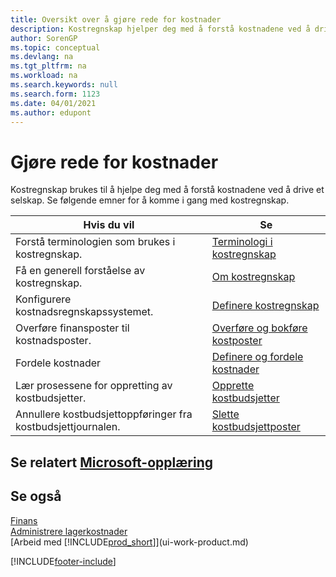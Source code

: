 ```yaml
---
title: Oversikt over å gjøre rede for kostnader
description: Kostregnskap hjelper deg med å forstå kostnadene ved å drive et selskap. Denne artikkelen inneholder koblinger til andre artikler med mer informasjon.
author: SorenGP
ms.topic: conceptual
ms.devlang: na
ms.tgt_pltfrm: na
ms.workload: na
ms.search.keywords: null
ms.search.form: 1123
ms.date: 04/01/2021
ms.author: edupont
---
```

# <a name="accounting-for-costs" />Gjøre rede for kostnader
Kostregnskap brukes til å hjelpe deg med å forstå kostnadene ved å drive et selskap. Se følgende emner for å komme i gang med kostregnskap.  

|Hvis du vil|Se|  
|--------|---------|  
|Forstå terminologien som brukes i kostregnskap.|[Terminologi i kostregnskap](finance-terminology-in-cost-accounting.md)|  
|Få en generell forståelse av kostregnskap.|[Om kostregnskap](finance-about-cost-accounting.md)|  
|Konfigurere kostnadsregnskapssystemet.|[Definere kostregnskap](finance-set-up-cost-accounting.md)|  
|Overføre finansposter til kostnadsposter.|[Overføre og bokføre kostposter](finance-transfer-and-post-cost-entries.md)|  
|Fordele kostnader|[Definere og fordele kostnader](finance-define-and-allocate-costs.md)|  
|Lær prosessene for oppretting av kostbudsjetter.|[Opprette kostbudsjetter](finance-create-cost-budgets.md)|
|Annullere kostbudsjettoppføringer fra kostbudsjettjournalen.|[Slette kostbudsjettposter](finance-how-to-delete-cost-budget-entries.md)|

## <a name="see-related-microsoft-trainingtrainingpathsuse-cost-accounting-dynamics-365-business-central" />Se relatert [Microsoft-opplæring](/training/paths/use-cost-accounting-dynamics-365-business-central/)

## <a name="see-also" />Se også
[Finans](finance.md)  
[Administrere lagerkostnader](finance-manage-inventory-costs.md)  
[Arbeid med [!INCLUDE[prod_short](includes/prod_short.md)]](ui-work-product.md)


[!INCLUDE[footer-include](includes/footer-banner.md)]
